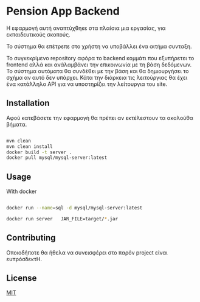 # Pension App Backend

Η εφαρμογή αυτή αναπτύχθηκε στα πλαίσια μια εργασίας, για εκπαιδευτικούς σκοπούς.

Το σύστημα θα επέτρεπε στο χρήστη να υποβάλλει ένα αιτήμα συνταξη.

Το συγκεκρίμενο  repository αφόρα το backend κομμάτι που εξυπήρετει το frontend 
αλλά και ανάλαμβάνει την επικοινωνία με τη βάση δεδόμενων. 
Το σύστημα αυτόματα θα συνδέθει με την βάση και θα δημιουργήσει το σχήμα αν αυτό δεν υπάρχει.
Κάτα την διάρκεια τις λειτούργιας θα έχει ένα κατάλληλο API για να υποστηρίζει την λείτουργια του site.


## Installation

Αφού κατεβάσετε την εφαρμογή θα πρέπει αν εκτέλεστουν τα ακολούθα βήματα.	

```bash

mvn clean
mvn clean install
docker build -t server .
docker pull mysql/mysql-server:latest

```

## Usage

With docker 

```bash

docker run --name=sql -d mysql/mysql-server:latest

docker run server   JAR_FILE=target/*.jar
```



## Contributing

Οποιοδήποτε θα ήθελα να συνεισφέρει στο παρόν project είναι ευπρόσδεκτH.



## License
[MIT](https://choosealicense.com/licenses/mit/)
